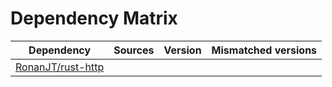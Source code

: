 # Dependency Matrix

Dependency | Sources | Version | Mismatched versions
---------- | ------- | ------- | -------------------
[RonanJT/rust-http](https://github.com/RonanJT/rust-http.git) |  | []() | 
